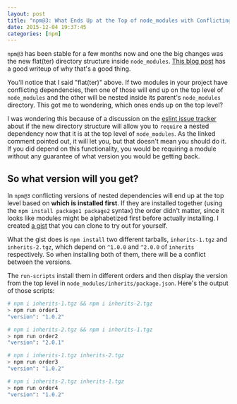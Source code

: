 ```yaml
---
layout: post
title: "npm@3: What Ends Up at the Top of node_modules with Conflicting Dependencies?"
date: 2015-12-04 19:37:45
categories: [npm]
---
```


`npm@3` has been stable for a few months now and one the big changes was the new flat(ter) directory structure inside `node_modules`. [This blog post](http://www.felixrieseberg.com/npm-v3-is-out-and-its-a-really-big-deal-for-windows/#flatmoduleinstallation) has a good writeup of why that's a good thing.

You'll notice that I said "flat(ter)" above. If two modules in your project have conflicting dependencies, then one of those will end up on the top level of `node_modules` and the other will be nested inside its parent's `node_modules` directory. This got me to wondering, which ones ends up on the top level?

I was wondering this because of a discussion on the [eslint issue tracker](https://github.com/eslint/eslint/issues/3458#issuecomment-132922673) about if the new directory structure will allow you to `require` a nested dependency now that it is at the top level of `node_modules`. As the linked comment pointed out, it will let you, but that doesn't mean you should do it. If you did depend on this functionality, you would be requiring a module without any guarantee of what version you would be getting back.

## So what version will you get?

In `npm@3` conflicting versions of nested dependencies will end up at the top level based on **which is installed first**. If they are installed together (using the `npm install package1 package2` syntax) the order didn't matter, since it looks like modules might be alphabetized first before actually installing. I created [a gist](https://gist.github.com/lukekarrys/14ad8946abb208f89e11) that you can clone to try out for yourself.

What the gist does is `npm install` two different tarballs, `inherits-1.tgz` and `inherits-2.tgz`, which depend on `^1.0.0` and `^2.0.0` of `inherits` respectively. So when installing both of them, there will be a conflict between the versions.

The `run-scripts` install them in different orders and then display the version from the top level in `node_modules/inherits/package.json`. Here's the output of those scripts:

```sh
# npm i inherits-1.tgz && npm i inherits-2.tgz
> npm run order1
"version": "1.0.2"

# npm i inherits-2.tgz && npm i inherits-1.tgz
> npm run order2
"version": "2.0.1"

# npm i inherits-1.tgz inherits-2.tgz
> npm run order3
"version": "1.0.2"

# npm i inherits-2.tgz inherits-1.tgz
> npm run order4
"version": "1.0.2"
```